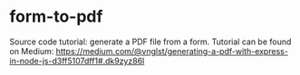 # form-to-pdf
Source code tutorial: generate a PDF file from a form. Tutorial can be found on Medium: https://medium.com/@vnglst/generating-a-pdf-with-express-in-node-js-d3ff5107dff1#.dk9zyz86l

